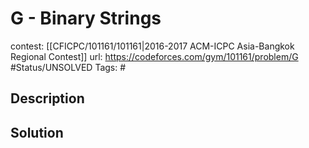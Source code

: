 # G - Binary Strings

contest: [[CFICPC/101161/101161|2016-2017 ACM-ICPC Asia-Bangkok Regional Contest]]
url: https://codeforces.com/gym/101161/problem/G
#Status/UNSOLVED
Tags: #

## Description

## Solution

